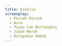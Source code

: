 ```yaml
---
title: Estelle
screenplay:
  - Pernak Pernik
  - Aura
  - Puspa tak Bertangkai
  - Jubah Merah
  - Dirayakan Ombak
---
```

